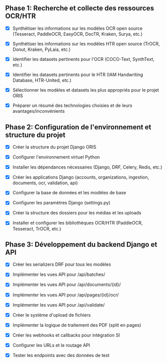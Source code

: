 ## Phase 1: Recherche et collecte des ressources OCR/HTR

- [x] Synthétiser les informations sur les modèles OCR open source (Tesseract, PaddleOCR, EasyOCR, DocTR, Kraken, Surya, etc.)
- [x] Synthétiser les informations sur les modèles HTR open source (TrOCR, Donut, Kraken, PyLaia, etc.)
- [x] Identifier les datasets pertinents pour l'OCR (COCO-Text, SynthText, etc.)
- [x] Identifier les datasets pertinents pour le HTR (IAM Handwriting Database, HTR-United, etc.)
- [x] Sélectionner les modèles et datasets les plus appropriés pour le projet ORIS
- [x] Préparer un résumé des technologies choisies et de leurs avantages/inconvénients



## Phase 2: Configuration de l'environnement et structure du projet

- [x] Créer la structure du projet Django ORIS
- [x] Configurer l'environnement virtuel Python
- [x] Installer les dépendances nécessaires (Django, DRF, Celery, Redis, etc.)
- [x] Créer les applications Django (accounts, organizations, ingestion, documents, ocr, validation, api)
- [x] Configurer la base de données et les modèles de base
- [x] Configurer les paramètres Django (settings.py)
- [x] Créer la structure des dossiers pour les médias et les uploads
- [x] Installer et configurer les bibliothèques OCR/HTR (PaddleOCR, Tesseract, TrOCR, etc.)


## Phase 3: Développement du backend Django et API

- [x] Créer les serializers DRF pour tous les modèles
- [x] Implémenter les vues API pour /api/batches/
- [x] Implémenter les vues API pour /api/documents/{id}/
- [x] Implémenter les vues API pour /api/pages/{id}/ocr/
- [x] Implémenter les vues API pour /api/validate/
- [x] Créer le système d'upload de fichiers
- [x] Implémenter la logique de traitement des PDF (split en pages)
- [x] Créer les webhooks et callbacks pour intégration SI
- [x] Configurer les URLs et le routage API
- [x] Tester les endpoints avec des données de test

